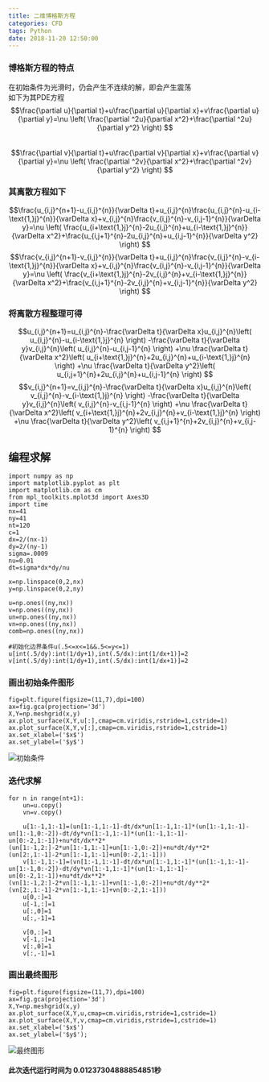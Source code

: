 ```yaml
---
title: 二维博格斯方程
categories: CFD
tags: Python
date: 2018-11-20 12:50:00
---
```

### 博格斯方程的特点
在初始条件为光滑时，仍会产生不连续的解，即会产生震荡  
如下为其PDE方程  
$$\frac{\partial u}{\partial t}+u\frac{\partial u}{\partial x}+v\frac{\partial u}{\partial y}=\nu \left( \frac{\partial ^2u}{\partial x^2}+\frac{\partial ^2u}{\partial y^2} \right) $$  
$$\frac{\partial v}{\partial t}+u\frac{\partial v}{\partial x}+v\frac{\partial v}{\partial y}=\nu \left( \frac{\partial ^2v}{\partial x^2}+\frac{\partial ^2v}{\partial y^2} \right) $$
<!--more-->
### 其离散方程如下  
$$\frac{u_{i,j}^{n+1}-u_{i,j}^{n}}{\varDelta t}+u_{i,j}^{n}\frac{u_{i,j}^{n}-u_{i-\text{1,}j}^{n}}{\varDelta x}+v_{i,j}^{n}\frac{v_{i,j}^{n}-v_{i,j-1}^{n}}{\varDelta y}=\nu \left( \frac{u_{i+\text{1,}j}^{n}-2u_{i,j}^{n}+u_{i-\text{1,}j}^{n}}{\varDelta x^2}+\frac{u_{i,j+1}^{n}-2u_{i,j}^{n}+u_{i,j-1}^{n}}{\varDelta y^2} \right) $$
$$\frac{v_{i,j}^{n+1}-v_{i,j}^{n}}{\varDelta t}+u_{i,j}^{n}\frac{v_{i,j}^{n}-v_{i-\text{1,}j}^{n}}{\varDelta x}+v_{i,j}^{n}\frac{v_{i,j}^{n}-v_{i,j-1}^{n}}{\varDelta y}=\nu \left( \frac{v_{i+\text{1,}j}^{n}-2v_{i,j}^{n}+v_{i-\text{1,}j}^{n}}{\varDelta x^2}+\frac{v_{i,j+1}^{n}-2v_{i,j}^{n}+v_{i,j-1}^{n}}{\varDelta y^2} \right) $$
### 将离散方程整理可得
$$u_{i,j}^{n+1}=u_{i,j}^{n}-\frac{\varDelta t}{\varDelta x}u_{i,j}^{n}\left( u_{i,j}^{n}-u_{i-\text{1,}j}^{n} \right) -\frac{\varDelta t}{\varDelta y}v_{i,j}^{n}\left( u_{i,j}^{n}-u_{i,j-1}^{n} \right) +\nu \frac{\varDelta t}{\varDelta x^2}\left( u_{i+\text{1,}j}^{n}+2u_{i,j}^{n}+u_{i-\text{1,}j}^{n} \right) +\nu \frac{\varDelta t}{\varDelta y^2}\left( u_{i,j+1}^{n}+2u_{i,j}^{n}+u_{i,j-1}^{n} \right) $$
$$v_{i,j}^{n+1}=v_{i,j}^{n}-\frac{\varDelta t}{\varDelta x}u_{i,j}^{n}\left( v_{i,j}^{n}-v_{i-\text{1,}j}^{n} \right) -\frac{\varDelta t}{\varDelta y}v_{i,j}^{n}\left( v_{i,j}^{n}-v_{i,j-1}^{n} \right) +\nu \frac{\varDelta t}{\varDelta x^2}\left( v_{i+\text{1,}j}^{n}+2v_{i,j}^{n}+v_{i-\text{1,}j}^{n} \right) +\nu \frac{\varDelta t}{\varDelta y^2}\left( v_{i,j+1}^{n}+2v_{i,j}^{n}+v_{i,j-1}^{n} \right) $$
## 编程求解
```
import numpy as np
import matplotlib.pyplot as plt
import matplotlib.cm as cm
from mpl_toolkits.mplot3d import Axes3D
import time
nx=41
ny=41
nt=120
c=1
dx=2/(nx-1)
dy=2/(ny-1)
sigma=.0009
nu=0.01
dt=sigma*dx*dy/nu

x=np.linspace(0,2,nx)
y=np.linspace(0,2,ny)

u=np.ones((ny,nx))
v=np.ones((ny,nx))
un=np.ones((ny,nx))
vn=np.ones((ny,nx))
comb=np.ones((ny,nx))

#初始化边界条件u(.5<=x<=1&&.5<=y<=1)
u[int(.5/dy):int(1/dy+1),int(.5/dx):int(1/dx+1)]=2
v[int(.5/dy):int(1/dy+1),int(.5/dx):int(1/dx+1)]=2
```
### 画出初始条件图形
```
fig=plt.figure(figsize=(11,7),dpi=100)
ax=fig.gca(projection='3d')
X,Y=np.meshgrid(x,y)
ax.plot_surface(X,Y,u[:],cmap=cm.viridis,rstride=1,cstride=1)
ax.plot_surface(X,Y,v[:],cmap=cm.viridis,rstride=1,cstride=1)
ax.set_xlabel=('$x$')
ax.set_ylabel=('$y$')
```
![初始条件](http://cfd.red/?/%E5%8D%9A%E5%AE%A2%E5%9B%BE%E7%89%87/%E5%88%9D%E5%A7%8B%E6%9D%A1%E4%BB%B6.svg)
### 迭代求解
```
for n in range(nt+1):
    un=u.copy()
    vn=v.copy()
    
    u[1:-1,1:-1]=(un[1:-1,1:-1]-dt/dx*un[1:-1,1:-1]*(un[1:-1,1:-1]-un[1:-1,0:-2])-dt/dy*vn[1:-1,1:-1]*(un[1:-1,1:-1]-un[0:-2,1:-1])+nu*dt/dx**2*(un[1:-1,2:]-2*un[1:-1,1:-1]+un[1:-1,0:-2])+nu*dt/dy**2*(un[2:,1:-1]-2*un[1:-1,1:-1]+un[0:-2,1:-1]))
    v[1:-1,1:-1]=(vn[1:-1,1:-1]-dt/dx*un[1:-1,1:-1]*(un[1:-1,1:-1]-un[1:-1,0:-2])-dt/dy*vn[1:-1,1:-1]*(un[1:-1,1:-1]-un[0:-2,1:-1])+nu*dt/dx**2*(vn[1:-1,2:]-2*vn[1:-1,1:-1]+vn[1:-1,0:-2])+nu*dt/dy**2*(vn[2:,1:-1]-2*vn[1:-1,1:-1]+vn[0:-2,1:-1]))
    u[0,:]=1
    u[-1,:]=1
    u[:,0]=1
    u[:,-1]=1
    
    v[0,:]=1
    v[-1,:]=1
    v[:,0]=1
    v[:,-1]=1

```
### 画出最终图形
```
fig=plt.figure(figsize=(11,7),dpi=100)
ax=fig.gca(projection='3d')
X,Y=np.meshgrid(x,y)
ax.plot_surface(X,Y,u,cmap=cm.viridis,rstride=1,cstride=1)
ax.plot_surface(X,Y,v,cmap=cm.viridis,rstride=1,cstride=1)
ax.set_xlabel=('$x$')
ax.set_ylabel=('$y$');
```
![最终图形](http://cfd.red/?/%E5%8D%9A%E5%AE%A2%E5%9B%BE%E7%89%87/%E6%9C%80%E7%BB%88%E5%9B%BE%E5%BD%A2.svg)
#### 此次迭代运行时间为 0.01237304888854851秒
